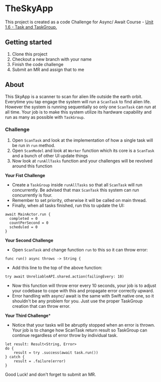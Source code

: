 # TheSkyApp
This project is created as a code Challenge for Async/ Await Course - [Unit 1.6 - Task and TaskGroup.](https://coda.io/d/iOSMentorship-io_dkx_nXWeciu/Unit-1-6-Task-and-Task-Group_suUKj#_luhdI)


## Getting started
1. Clone this project
2. Checkout a new branch with your name
3. Finish the code challenge 
4. Submit an MR and assign that to me

## About
This SkyApp is a scanner to scan for alien life outside the earth orbit. Everytime you tap engage the system will run a `ScanTask` to find alien life. However the system is running sequentially so only one `ScanTask` can run at all time. Your job is to make this system utilize its hardware capability and run as many as possible with `TaskGroup`.

### Challenge ###
1. Open `ScanTask` and look at the implementation of how a single task will be run in `run` method.
2. Open `ScanModel` and look at `Worker` function which its core is a `ScanTask` and a bunch of other UI update things
3. Now look at `runAllTasks` function and your challenges will be revolved around this function

**Your Fist Challenge**
- Create a `TaskGroup` inside `runAllTasks` so that all `ScanTask` will run concurrently. Be advised that max `ScanTask` this system can run concurrently is four. 
- Remember to set priority, otherwise it will be called on main thread.
- Finally, when all tasks finished, run this to update the UI:
```
await MainActor.run {
  completed = 0
  countPerSecond = 0
  scheduled = 0
}
```

**Your Second Challenge**
- Open `ScanTask` and change function `run` to this so it can throw error:
```
func run() async throws -> String {
```
- Add this line to the top of the above function:
```
try await UnreliableAPI.shared.action(failingEvery: 10)
```
- Now this function will throw error every 10 seconds, your job is to adjust your codebase to cope with this and propagate error correctly upward. 
- Error handling with async/ await is the same with Swift native one, so it shouldn't be any problem for you. Just use the proper TaskGroup creation that can throw error. 

**Your Third Challenge***
- Notice that your tasks will be abruptly stopped when an error is thrown. Your job is to change how ScanTask return result so TaskGroup can continue regardless of error throw by individual task. 
```
let result: Result<String, Error>
do {
    result = try .success(await task.run())
} catch {
    result = .failure(error)
}
  ```

Good Luck! and don't forget to submit an MR.
